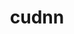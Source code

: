 ---
title: "cudnn"
layout: cache
categories: [package, develop]
meta: {"versions": ["8.9.7.29-11", "8.9.7.29-12"], "compilers": ["gcc@=11.4.0", "gcc@=9.4.0"], "oss": ["ubuntu20.04", "ubuntu22.04"], "platforms": ["linux"], "targets": ["ppc64le", "x86_64_v3"], "stacks": ["e4s-power", "ml-linux-x86_64-cuda", "root"], "num_specs": 7, "num_specs_by_stack": {"root": 7, "e4s-power": 3, "ml-linux-x86_64-cuda": 4}}
spec_details: [{"hash": "2ykeo26onsd77y72hghi6qpvwxhhcecp", "compiler": "gcc@=9.4.0", "versions": ["8.9.7.29-11"], "os": "ubuntu20.04", "platform": "linux", "target": "ppc64le", "variants": ["build_system=generic"], "stacks": ["root", "e4s-power"], "size": "-", "tarball": "https://binaries.spack.io/develop/build_cache/linux-ubuntu20.04-ppc64le/gcc-9.4.0/cudnn-8.9.7.29-11/linux-ubuntu20.04-ppc64le-gcc-9.4.0-cudnn-8.9.7.29-11-2ykeo26onsd77y72hghi6qpvwxhhcecp.spack"}, {"hash": "wqkz7pp4nvrd5gsa4dwzj2ooutyvk5ed", "compiler": "gcc@=9.4.0", "versions": ["8.9.7.29-11"], "os": "ubuntu20.04", "platform": "linux", "target": "ppc64le", "variants": ["build_system=generic"], "stacks": ["root", "e4s-power"], "size": "-", "tarball": "https://binaries.spack.io/develop/build_cache/linux-ubuntu20.04-ppc64le/gcc-9.4.0/cudnn-8.9.7.29-11/linux-ubuntu20.04-ppc64le-gcc-9.4.0-cudnn-8.9.7.29-11-wqkz7pp4nvrd5gsa4dwzj2ooutyvk5ed.spack"}, {"hash": "ibhhyoragc3yhgnja6ti4dargzqtwjmb", "compiler": "gcc@=9.4.0", "versions": ["8.9.7.29-11"], "os": "ubuntu20.04", "platform": "linux", "target": "ppc64le", "variants": ["build_system=generic"], "stacks": ["root", "e4s-power"], "size": "-", "tarball": "https://binaries.spack.io/develop/build_cache/linux-ubuntu20.04-ppc64le/gcc-9.4.0/cudnn-8.9.7.29-11/linux-ubuntu20.04-ppc64le-gcc-9.4.0-cudnn-8.9.7.29-11-ibhhyoragc3yhgnja6ti4dargzqtwjmb.spack"}, {"hash": "kvteov2dfxfhhr5zslrdfbickj7kty4r", "compiler": "gcc@=11.4.0", "versions": ["8.9.7.29-11"], "os": "ubuntu22.04", "platform": "linux", "target": "x86_64_v3", "variants": ["build_system=generic"], "stacks": ["root", "ml-linux-x86_64-cuda"], "size": "-", "tarball": "https://binaries.spack.io/develop/build_cache/linux-ubuntu22.04-x86_64_v3/gcc-11.4.0/cudnn-8.9.7.29-11/linux-ubuntu22.04-x86_64_v3-gcc-11.4.0-cudnn-8.9.7.29-11-kvteov2dfxfhhr5zslrdfbickj7kty4r.spack"}, {"hash": "vsc3iuuhgj7u2hieqsst3cnuwpbnfr6f", "compiler": "gcc@=11.4.0", "versions": ["8.9.7.29-11"], "os": "ubuntu22.04", "platform": "linux", "target": "x86_64_v3", "variants": ["build_system=generic"], "stacks": ["root", "ml-linux-x86_64-cuda"], "size": "-", "tarball": "https://binaries.spack.io/develop/build_cache/linux-ubuntu22.04-x86_64_v3/gcc-11.4.0/cudnn-8.9.7.29-11/linux-ubuntu22.04-x86_64_v3-gcc-11.4.0-cudnn-8.9.7.29-11-vsc3iuuhgj7u2hieqsst3cnuwpbnfr6f.spack"}, {"hash": "cnvhz7x5jp66q2t2rn6babv7bsanwypm", "compiler": "gcc@=11.4.0", "versions": ["8.9.7.29-12"], "os": "ubuntu22.04", "platform": "linux", "target": "x86_64_v3", "variants": ["build_system=generic"], "stacks": ["root", "ml-linux-x86_64-cuda"], "size": "-", "tarball": "https://binaries.spack.io/develop/build_cache/linux-ubuntu22.04-x86_64_v3/gcc-11.4.0/cudnn-8.9.7.29-12/linux-ubuntu22.04-x86_64_v3-gcc-11.4.0-cudnn-8.9.7.29-12-cnvhz7x5jp66q2t2rn6babv7bsanwypm.spack"}, {"hash": "nxnnrtga34qc3dile7jb2jelbdmkqlcd", "compiler": "gcc@=11.4.0", "versions": ["8.9.7.29-12"], "os": "ubuntu22.04", "platform": "linux", "target": "x86_64_v3", "variants": ["build_system=generic"], "stacks": ["root", "ml-linux-x86_64-cuda"], "size": "-", "tarball": "https://binaries.spack.io/develop/build_cache/linux-ubuntu22.04-x86_64_v3/gcc-11.4.0/cudnn-8.9.7.29-12/linux-ubuntu22.04-x86_64_v3-gcc-11.4.0-cudnn-8.9.7.29-12-nxnnrtga34qc3dile7jb2jelbdmkqlcd.spack"}]
---